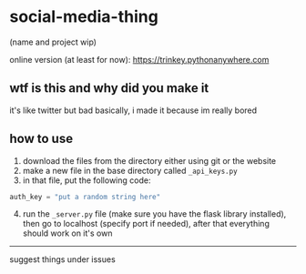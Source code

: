 # social-media-thing
(name and project wip)

online version (at least for now): https://trinkey.pythonanywhere.com
## wtf is this and why did you make it
it's like twitter but bad basically, i made it because im really bored

## how to use
1. download the files from the directory either using git or the website
2. make a new file in the base directory called `_api_keys.py`
3. in that file, put the following code:
```py
auth_key = "put a random string here"
```
4. run the `_server.py` file (make sure you have the flask library installed), then go to localhost (specify port if needed), after that everything should work on it's own

---
suggest things under issues
